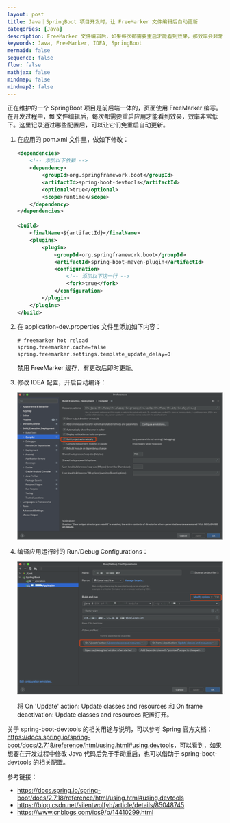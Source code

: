 ```yaml
---
layout: post
title: Java｜SpringBoot 项目开发时，让 FreeMarker 文件编辑后自动更新
categories: [Java]
description: FreeMarker 文件编辑后，如果每次都需要重启才能看到效果，那效率会非常低下。通过一些配置可以让它们自动更新。
keywords: Java, FreeMarker, IDEA, SpringBoot
mermaid: false
sequence: false
flow: false
mathjax: false
mindmap: false
mindmap2: false
---
```


正在维护的一个 SpringBoot 项目是前后端一体的，页面使用 FreeMarker 编写。在开发过程中，ftl 文件编辑后，每次都需要重启应用才能看到效果，效率非常低下。这里记录通过哪些配置后，可以让它们免重启自动更新。

1. 在应用的 pom.xml 文件里，做如下修改：

    ```xml
    <dependencies>
        <!-- 添加以下依赖 -->
        <dependency>
            <groupId>org.springframework.boot</groupId>
            <artifactId>spring-boot-devtools</artifactId>
            <optional>true</optional>
            <scope>runtime</scope>
        </dependency>
    </dependencies>

    <build>
        <finalName>${artifactId}</finalName>
        <plugins>
            <plugin>
                <groupId>org.springframework.boot</groupId>
                <artifactId>spring-boot-maven-plugin</artifactId>
                <configuration>
                    <!-- 添加以下这一行 -->
                    <fork>true</fork>
                </configuration>
            </plugin>
        </plugins>
    </build>
    ```

2. 在 application-dev.properties 文件里添加如下内容：

    ```
    # freemarker hot reload
    spring.freemarker.cache=false
    spring.freemarker.settings.template_update_delay=0
    ```

    禁用 FreeMarker 缓存，有更改后即时更新。

3. 修改 IDEA 配置，开启自动编译：

    ![](/images/posts/java/idea-build-project-automatically.png)

4. 编译应用运行时的 Run/Debug Configurations：

    ![](/images/posts/java/idea-run-debug-configurations.png)

    将 On 'Update' action: Update classes and resources 和 On frame deactivation: Update classes and resources 配置打开。

关于 spring-boot-devtools 的相关用途与说明，可以参考 Spring 官方文档：<https://docs.spring.io/spring-boot/docs/2.7.18/reference/html/using.html#using.devtools>，可以看到，如果想要在开发过程中修改 Java 代码后免于手动重启，也可以借助于 spring-boot-devtools 的相关配置。

参考链接：

- <https://docs.spring.io/spring-boot/docs/2.7.18/reference/html/using.html#using.devtools>
- <https://blog.csdn.net/silentwolfyh/article/details/85048745>
- <https://www.cnblogs.com/ios9/p/14410299.html>